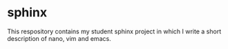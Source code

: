 # sphinx #
This respository contains my student sphinx project in which I write a short description of nano, vim and emacs.
